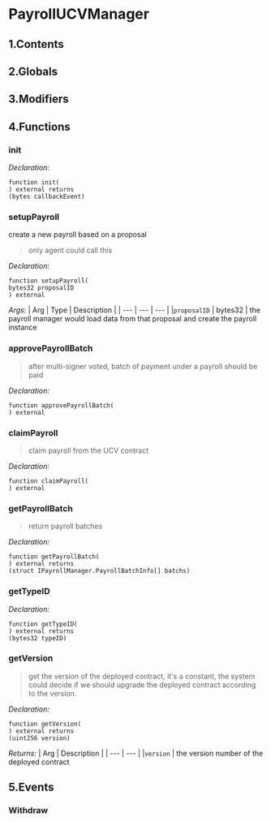 # PayrollUCVManager





## 1.Contents
<!-- START doctoc -->
<!-- END doctoc -->

## 2.Globals

## 3.Modifiers

## 4.Functions

### init



*Declaration:*
```solidity
function init(
) external returns
(bytes callbackEvent)
```




### setupPayroll
create a new payroll based on a proposal

> only agent could call this


*Declaration:*
```solidity
function setupPayroll(
bytes32 proposalID
) external
```

*Args:*
| Arg | Type | Description |
| --- | --- | --- |
|`proposalID` | bytes32 | the payroll manager would load data from that proposal and create the payroll instance


### approvePayrollBatch

> after multi-signer voted, batch of payment  under a payroll should be paid

*Declaration:*
```solidity
function approvePayrollBatch(
) external
```




### claimPayroll

> claim payroll from the UCV contract

*Declaration:*
```solidity
function claimPayroll(
) external
```




### getPayrollBatch

> return payroll batches

*Declaration:*
```solidity
function getPayrollBatch(
) external returns
(struct IPayrollManager.PayrollBatchInfo[] batchs)
```




### getTypeID



*Declaration:*
```solidity
function getTypeID(
) external returns
(bytes32 typeID)
```




### getVersion

> get the version of the deployed contract, it's a constant, the system could
decide if we should upgrade the deployed contract according to the version.


*Declaration:*
```solidity
function getVersion(
) external returns
(uint256 version)
```


*Returns:*
| Arg | Description |
| --- | --- |
|`version` | the version number of the deployed contract

## 5.Events
### Withdraw





